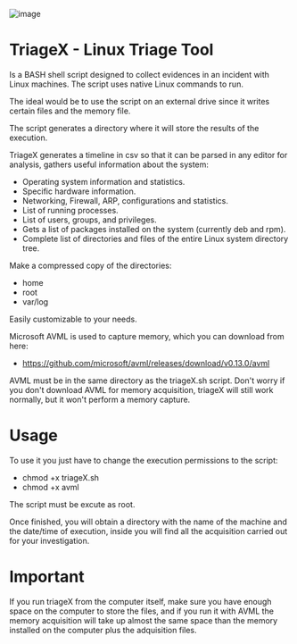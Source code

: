 ![image](https://github.com/jdangosto/triageX/assets/20812848/db287c23-69da-486f-86ea-e479baf21420)


# TriageX - Linux Triage Tool
Is a BASH shell script designed to collect evidences in an incident with Linux machines. The script uses native Linux commands to run.

The ideal would be to use the script on an external drive since it writes certain files and the memory file.

The script generates a directory where it will store the results of the execution.

TriageX generates a timeline in csv so that it can be parsed in any editor for analysis, gathers useful information about the system:
- Operating system information and statistics.
- Specific hardware information.
- Networking, Firewall, ARP, configurations and statistics.
- List of running processes.
- List of users, groups, and privileges.
- Gets a list of packages installed on the system (currently deb and rpm).
- Complete list of directories and files of the entire Linux system directory tree.

Make a compressed copy of the directories:
- home
- root
- var/log

Easily customizable to your needs.

Microsoft AVML is used to capture memory, which you can download from here:
- https://github.com/microsoft/avml/releases/download/v0.13.0/avml

AVML must be in the same directory as the triageX.sh script. Don't worry if you don't download AVML for memory acquisition, triageX will still work normally, but it won't perform a memory capture.

# Usage
To use it you just have to change the execution permissions to the script:
- chmod +x triageX.sh
- chmod +x avml

The script must be excute as root.

Once finished, you will obtain a directory with the name of the machine and the date/time of execution, inside you will find all the acquisition carried out for your investigation.

# Important

If you run triageX from the computer itself, make sure you have enough space on the computer to store the files, and if you run it with AVML the memory acquisition will take up almost the same space than the memory installed on the computer plus the adquisition files.

